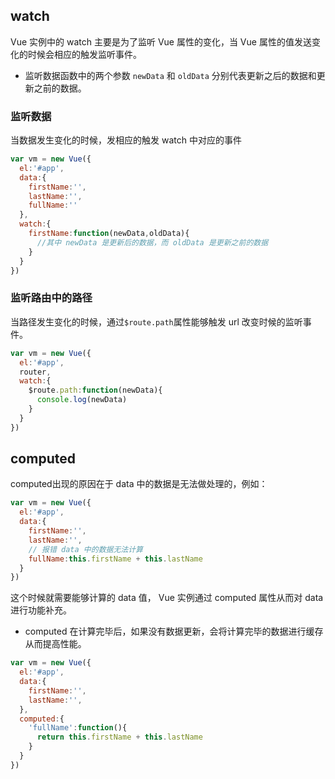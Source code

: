 ## watch
Vue 实例中的 watch 主要是为了监听 Vue 属性的变化，当 Vue 属性的值发送变化的时候会相应的触发监听事件。
- 监听数据函数中的两个参数 `newData` 和 `oldData` 分别代表更新之后的数据和更新之前的数据。

### 监听数据
当数据发生变化的时候，发相应的触发 watch 中对应的事件
```JavaScript
var vm = new Vue({
  el:'#app',
  data:{
    firstName:'',
    lastName:'',
    fullName:''
  },
  watch:{
    firstName:function(newData,oldData){
      //其中 newData 是更新后的数据，而 oldData 是更新之前的数据
    }
  }
})
```
### 监听路由中的路径
当路径发生变化的时候，通过`$route.path`属性能够触发 url 改变时候的监听事件。
```JavaScript
var vm = new Vue({
  el:'#app',
  router,
  watch:{
    $route.path:function(newData){
      console.log(newData)
    }
  }
})
```
## computed
computed出现的原因在于 data 中的数据是无法做处理的，例如：
```JavaScript
var vm = new Vue({
  el:'#app',
  data:{
    firstName:'',
    lastName:'',
    // 报错 data 中的数据无法计算
    fullName:this.firstName + this.lastName
  }
})
```
这个时候就需要能够计算的 data 值， Vue 实例通过 computed 属性从而对 data 进行功能补充。
- computed 在计算完毕后，如果没有数据更新，会将计算完毕的数据进行缓存从而提高性能。
```JavaScript
var vm = new Vue({
  el:'#app',
  data:{
    firstName:'',
    lastName:'',
  },
  computed:{
    'fullName':function(){
      return this.firstName + this.lastName
    }
  }
})
```
